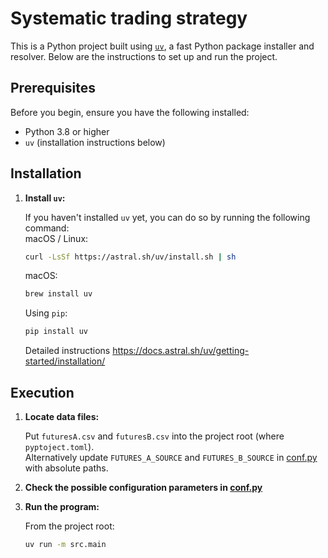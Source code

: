 # Systematic trading strategy

This is a Python project built using [`uv`](https://docs.astral.sh/uv/), a fast Python package installer and resolver. Below are the instructions to set up and run the project.

## Prerequisites

Before you begin, ensure you have the following installed:

- Python 3.8 or higher
- `uv` (installation instructions below)

## Installation

1. **Install `uv`:**

   If you haven't installed `uv` yet, you can do so by running the following command:  
   macOS / Linux:
   ```bash
   curl -LsSf https://astral.sh/uv/install.sh | sh
   ```
   macOS:
   ```bash
   brew install uv
   ```
   Using `pip`:
   ```bash
   pip install uv
   ```
   Detailed instructions https://docs.astral.sh/uv/getting-started/installation/

## Execution

1. **Locate data files:**  

   Put `futuresA.csv` and `futuresB.csv` into the project root (where `pyptoject.toml`).  
   Alternatively update `FUTURES_A_SOURCE` and `FUTURES_B_SOURCE` in [conf.py](https://github.com/masb3/systrading/blob/main/src/conf.py)
   with absolute paths.  

2. **Check the possible configuration parameters in [conf.py](https://github.com/masb3/systrading/blob/main/src/conf.py)**  

3. **Run the program:**  

   From the project root:
   ```bash
   uv run -m src.main
   ```